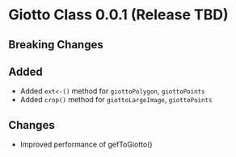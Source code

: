 # Giotto Class 0.0.1 (Release TBD)

## Breaking Changes

## Added
- Added `ext<-()` method for `giottoPolygon`, `giottoPoints`
- Added `crop()` method for `giottoLargeImage`, `giottoPoints`

## Changes
- Improved performance of gefToGiotto()
